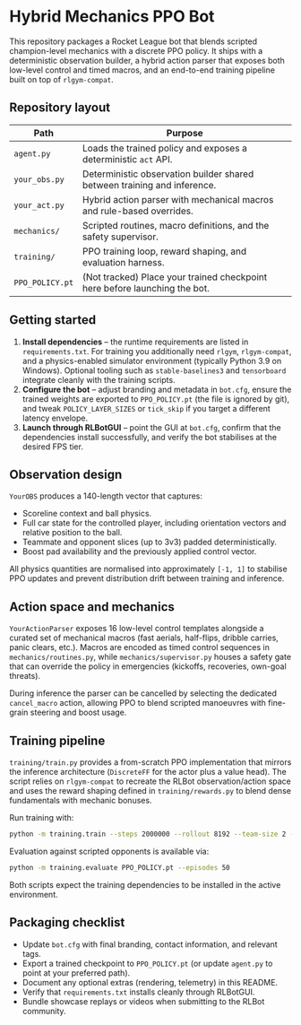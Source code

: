 # Hybrid Mechanics PPO Bot

This repository packages a Rocket League bot that blends scripted champion-level
mechanics with a discrete PPO policy.  It ships with a deterministic
observation builder, a hybrid action parser that exposes both low-level control
and timed macros, and an end-to-end training pipeline built on top of
`rlgym-compat`.

## Repository layout

| Path | Purpose |
| --- | --- |
| `agent.py` | Loads the trained policy and exposes a deterministic `act` API. |
| `your_obs.py` | Deterministic observation builder shared between training and inference. |
| `your_act.py` | Hybrid action parser with mechanical macros and rule-based overrides. |
| `mechanics/` | Scripted routines, macro definitions, and the safety supervisor. |
| `training/` | PPO training loop, reward shaping, and evaluation harness. |
| `PPO_POLICY.pt` | (Not tracked) Place your trained checkpoint here before launching the bot. |

## Getting started

1. **Install dependencies** – the runtime requirements are listed in
   `requirements.txt`.  For training you additionally need
   `rlgym`, `rlgym-compat`, and a physics-enabled simulator environment
   (typically Python 3.9 on Windows).  Optional tooling such as
   `stable-baselines3` and `tensorboard` integrate cleanly with the training
   scripts.
2. **Configure the bot** – adjust branding and metadata in `bot.cfg`, ensure the
   trained weights are exported to `PPO_POLICY.pt` (the file is ignored by git), and tweak `POLICY_LAYER_SIZES`
   or `tick_skip` if you target a different latency envelope.
3. **Launch through RLBotGUI** – point the GUI at `bot.cfg`, confirm that the
   dependencies install successfully, and verify the bot stabilises at the
   desired FPS tier.

## Observation design

`YourOBS` produces a 140-length vector that captures:

* Scoreline context and ball physics.
* Full car state for the controlled player, including orientation vectors and
  relative position to the ball.
* Teammate and opponent slices (up to 3v3) padded deterministically.
* Boost pad availability and the previously applied control vector.

All physics quantities are normalised into approximately `[-1, 1]` to stabilise
PPO updates and prevent distribution drift between training and inference.

## Action space and mechanics

`YourActionParser` exposes 16 low-level control templates alongside a curated
set of mechanical macros (fast aerials, half-flips, dribble carries, panic
clears, etc.).  Macros are encoded as timed control sequences in
`mechanics/routines.py`, while `mechanics/supervisor.py` houses a safety gate
that can override the policy in emergencies (kickoffs, recoveries, own-goal
threats).

During inference the parser can be cancelled by selecting the dedicated
`cancel_macro` action, allowing PPO to blend scripted manoeuvres with fine-grain
steering and boost usage.

## Training pipeline

`training/train.py` provides a from-scratch PPO implementation that mirrors the
inference architecture (`DiscreteFF` for the actor plus a value head).  The
script relies on `rlgym-compat` to recreate the RLBot observation/action space
and uses the reward shaping defined in `training/rewards.py` to blend dense
fundamentals with mechanic bonuses.

Run training with:

```bash
python -m training.train --steps 2000000 --rollout 8192 --team-size 2 --tick-skip 8 --checkpoint PPO_POLICY.pt
```

Evaluation against scripted opponents is available via:

```bash
python -m training.evaluate PPO_POLICY.pt --episodes 50
```

Both scripts expect the training dependencies to be installed in the active
environment.

## Packaging checklist

* Update `bot.cfg` with final branding, contact information, and relevant tags.
* Export a trained checkpoint to `PPO_POLICY.pt` (or update `agent.py` to point at your preferred path).
* Document any optional extras (rendering, telemetry) in this README.
* Verify that `requirements.txt` installs cleanly through RLBotGUI.
* Bundle showcase replays or videos when submitting to the RLBot community.

